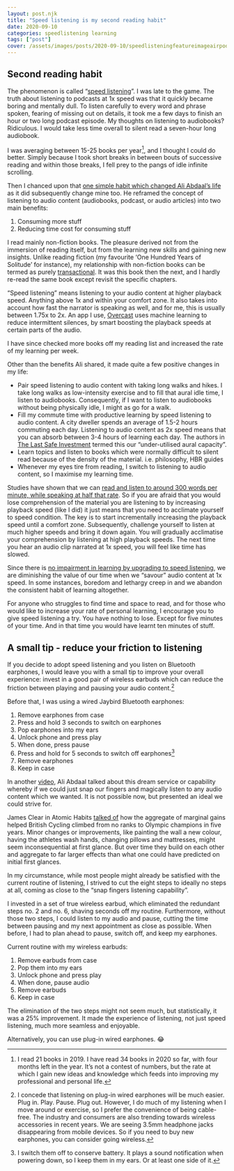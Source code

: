 ```yaml
---
layout: post.njk
title: "Speed listening is my second reading habit"
date: 2020-09-10
categories: speedlistening learning
tags: ["post"]
cover: /assets/images/posts/2020-09-10/speedlisteningfeatureimageairpodspro.png
---
```


## Second reading habit

The phenomenon is called “[speed listening](https://en.wikipedia.org/wiki/Speed_learning#Speed_listening)”. I was late to the game. The truth about listening to podcasts at 1x speed was that it quickly became boring and mentally dull. To listen carefully to every word and phrase spoken, fearing of missing out on details, it took me a few days to finish an hour or two long podcast episode. My thoughts on listening to audiobooks? Ridiculous. I would take less time overall to silent read a seven-hour long audiobook.

I was averaging between 15-25 books per year[^1], and I thought I could do better. Simply because I took short breaks in between bouts of successive reading and within those breaks, I fell prey to the pangs of idle infinite scrolling.

Then I chanced upon that [one simple habit which changed Ali Abdaal’s life](https://youtu.be/Fk3csAdegBI) as it did subsequently change mine too. He reframed the concept of listening to audio content (audiobooks, podcast, or audio articles) into two main benefits:

1. Consuming more stuff
2. Reducing time cost for consuming stuff

I read mainly non-fiction books. The pleasure derived not from the immersion of reading itself, but from the learning new skills and gaining new insights. Unlike reading fiction (my favourite ‘One Hundred Years of Solitude’ for instance), my relationship with non-fiction books can be termed as purely [transactional](https://www.theatlantic.com/technology/archive/2015/06/the-rise-of-speed-listening/396740/). It was this book then the next, and I hardly re-read the same book except revisit the specific chapters.

“Speed listening” means listening to your audio content at higher playback speed. Anything above 1x and within your comfort zone. It also takes into account how fast the narrator is speaking as well, and for me, this is usually between 1.75x to 2x. An app I use, [Overcast](https://overcast.fm/) uses machine learning to reduce intermittent silences, by smart boosting the playback speeds at certain parts of the audio.

I have since checked more books off my reading list and increased the rate of my learning per week.

Other than the benefits Ali shared, it made quite a few positive changes in my life:

- Pair speed listening to audio content with taking long walks and hikes. I take long walks as low-intensity exercise and to fill that aural idle time, I listen to audiobooks. Consequently, if I want to listen to audiobooks without being physically idle, I might as go for a walk.
- Fill my commute time with productive learning by speed listening to audio content. A city dweller spends an average of 1.5-2 hours commuting each day. Listening to audio content as 2x speed means that you can absorb between 3-4 hours of learning each day. The authors in [The Last Safe Investment](https://www.goodreads.com/book/show/18114117) termed this our “under-utilised aural capacity”.
- Learn topics and listen to books which were normally difficult to silent read because of the density of the material. i.e. philosophy, HBR guides
- Whenever my eyes tire from reading, I switch to listening to audio content, so I maximise my learning time.

Studies have shown that we can [read and listen to around 300 words per minute, while speaking at half that rate](https://medium.com/@kylecrocco/can-you-really-speed-listen-podcasts-science-explains-a078bdab76). So if you are afraid that you would lose comprehension of the material you are listening to by increasing playback speed (like I did) it just means that you need to acclimate yourself to speed condition. The key is to start incrementally increasing the playback speed until a comfort zone. Subsequently, challenge yourself to listen at much higher speeds and bring it down again. You will gradually acclimatise your comprehension by listening at high playback speeds. The next time you hear an audio clip narrated at 1x speed, you will feel like time has slowed.

Since there is [no impairment in learning by upgrading to speed listening](https://www.wired.com/2017/02/learn-faster-by-speeding-up/), we are diminishing the value of our time when we “savour” audio content at 1x speed. In some instances, boredom and lethargy creep in and we abandon the consistent habit of learning altogether.

For anyone who struggles to find time and space to read, and for those who would like to increase your rate of personal learning, I encourage you to give speed listening a try. You have nothing to lose. Except for five minutes of your time. And in that time you would have learnt ten minutes of stuff.

## A small tip - reduce your friction to listening

If you decide to adopt speed listening and you listen on Bluetooth earphones, I would leave you with a small tip to improve your overall experience: invest in a good pair of wireless earbuds which can reduce the friction between playing and pausing your audio content.[^2]

Before that, I was using a wired Jaybird Bluetooth earphones:

1. Remove earphones from case
2. Press and hold 3 seconds to switch on earphones
3. Pop earphones into my ears
4. Unlock phone and press play
5. When done, press pause
6. Press and hold for 5 seconds to switch off earphones[^3]
7. Remove earphones
8. Keep in case

In another [video](https://youtu.be/YUBm9fS54SU?t=02m47s), Ali Abdaal talked about this dream service or capability whereby if we could just snap our fingers and magically listen to any audio content which we wanted. It is not possible now, but presented an ideal we could strive for.

James Clear in Atomic Habits [talked of](https://jamesclear.com/marginal-gains) how the aggregate of marginal gains helped British Cycling climbed from no ranks to Olympic champions in five years. Minor changes or improvements, like painting the wall a new colour, having the athletes wash hands, changing pillows and mattresses, might seem inconsequential at first glance. But over time they build on each other and aggregate to far larger effects than what one could have predicted on initial first glances.

In my circumstance, while most people might already be satisfied with the current routine of listening, I strived to cut the eight steps to ideally no steps at all, coming as close to the “snap fingers listening capability”.

I invested in a set of true wireless earbud, which eliminated the redundant steps no. 2 and no. 6, shaving seconds off my routine. Furthermore, without those two steps, I could listen to my audio and pause, cutting the time between pausing and my next appointment as close as possible. When before, I had to plan ahead to pause, switch off, and keep my earphones.

Current routine with my wireless earbuds:

1. Remove earbuds from case
2. Pop them into my ears
3. Unlock phone and press play
4. When done, pause audio
5. Remove earbuds
6. Keep in case

The elimination of the two steps might not seem much, but statistically, it was a 25% improvement. It made the experience of listening, not just speed listening, much more seamless and enjoyable.

Alternatively, you can use plug-in wired earphones. 😂

[^1]: I read 21 books in 2019. I have read 34 books in 2020 so far, with four months left in the year. It’s not a contest of numbers, but the rate at which I gain new ideas and knowledge which feeds into improving my professional and personal life.
[^2]: I concede that listening on plug-in wired earphones will be much easier. Plug in. Play. Pause. Plug out. However, I do much of my listening when I move around or exercise, so I prefer the convenience of being cable-free. The industry and consumers are also trending towards wireless accessories in recent years. We are seeing 3.5mm headphone jacks disappearing from mobile devices. So if you need to buy new earphones, you can consider going wireless.
[^3]: I switch them off to conserve battery. It plays a sound notification when powering down, so I keep them in my ears. Or at least one side of it.

